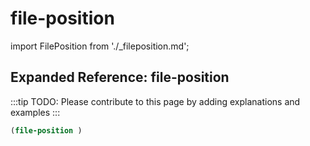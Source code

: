 # file-position

import FilePosition from './_fileposition.md';

<FilePosition />

## Expanded Reference: file-position

:::tip
TODO: Please contribute to this page by adding explanations and examples
:::

```lisp
(file-position )
```
